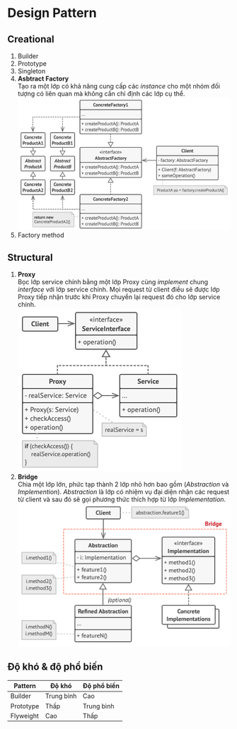 # Design Pattern

## Creational
1. Builder
2. Prototype
3. Singleton
4. **Asbtract Factory**\
  Tạo ra một lớp có khả năng cung cấp các *instance* cho một nhóm đối tượng có liên quan mà không cần chỉ định các lớp cụ thể.\
![Abstract-Factory-Diagram](/assets/diagrams/abstract-factory-diagram.png "Abstract Factory Class Diagram")
6. Factory method

## Structural
1. **Proxy**\
  Bọc lớp service chính bằng một lớp Proxy cùng *implement* chung *interface* với lớp service chính. Mọi request từ client điều sẽ được lớp Proxy tiếp nhận trước khi Proxy chuyển lại request đó cho lớp service chính.\
![Proxy-Diagram](/assets/diagrams/proxy-diagram.png "Proxy Class Diagram")
2. **Bridge**\
  Chia một lớp lớn, phức tạp thành 2 lớp nhỏ hơn bao gồm (*Abstraction* và *Implemention*). *Abstraction* là lớp có nhiệm vụ đại diện nhận các request từ client và sau đó sẽ gọi phương thức thích hợp từ lớp *Implementation*.\
  ![Bridge-Diagram](/assets/diagrams/bridge-diagram.png "Bridge Class Diagram")

## Độ khó & độ phổ biến
|Pattern|Độ khó|Độ phổ biến|
|-------|------|-----------|
|Builder|Trung bình|Cao|
|Prototype|Thấp|Trung bình|
|Flyweight|Cao|Thấp|

